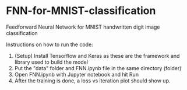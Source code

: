# FNN-for-MNIST-classification
Feedforward Neural Network for MNIST handwritten digit image classification

Instructions on how to run the code:

1. (Setup) Install Tensorflow and Keras as these are the framework and library used to build the model
2. Put the "data" folder and FNN.ipynb file in the same directory (folder)
3. Open FNN.ipynb with Jupyter notebook and hit Run
4. After the training is done, a loss vs iteration plot should show up.
